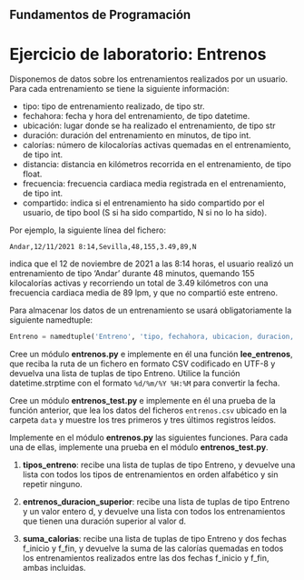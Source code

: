 ## Fundamentos de Programación
# Ejercicio de laboratorio: Entrenos

Disponemos de datos sobre los entrenamientos realizados por un usuario. Para cada entrenamiento se tiene 
la siguiente información: 
* tipo: tipo de entrenamiento realizado, de tipo str. 
* fechahora: fecha y hora del entrenamiento, de tipo datetime. 
* ubicación: lugar donde se ha realizado el entrenamiento, de tipo str 
* duración: duración del entrenamiento en minutos, de tipo int. 
* calorías: número de kilocalorías activas quemadas en el entrenamiento, de tipo int. 
* distancia: distancia en kilómetros recorrida en el entrenamiento, de tipo float. 
* frecuencia: frecuencia cardiaca media registrada en el entrenamiento, de tipo int. 
* compartido: indica si el entrenamiento ha sido compartido por el usuario, de tipo bool (S si ha sido 
compartido, N si no lo ha sido). 

Por ejemplo, la siguiente línea del fichero: 

```Andar,12/11/2021 8:14,Sevilla,48,155,3.49,89,N```

indica que el 12 de noviembre de 2021 a las 8:14 horas, el usuario realizó un entrenamiento de tipo ‘Andar’
durante 48 minutos, quemando 155 kilocalorías activas y recorriendo un total de 3.49 kilómetros con una
frecuencia cardiaca media de 89 lpm, y que no compartió este entreno.

Para almacenar los datos de un entrenamiento se usará obligatoriamente la siguiente namedtuple:

```python
Entreno = namedtuple('Entreno', 'tipo, fechahora, ubicacion, duracion, calorias, distancia, frecuencia, compartido')
```

Cree un módulo **entrenos.py** e implemente en él una función **lee_entrenos**, que reciba la ruta de un fichero en formato CSV codificado en UTF-8 y devuelva una lista de tuplas de tipo Entreno. Utilice la función datetime.strptime con el formato ```%d/%m/%Y %H:%M``` para convertir la fecha. 

Cree un módulo **entrenos_test.py** e implemente en él una prueba de la función anterior, que lea los datos del ficheros ```entrenos.csv``` ubicado en la carpeta ```data``` y muestre los tres primeros y tres últimos registros leídos. 

Implemente en el módulo **entrenos.py** las siguientes funciones. Para cada una de ellas, implemente una prueba en el módulo **entrenos_test.py**.

1. **tipos_entreno**: recibe una lista de tuplas de tipo Entreno, y devuelve una lista con todos los tipos de entrenamientos en orden alfabético y sin repetir ninguno.

2. **entrenos_duracion_superior**: recibe una lista de tuplas de tipo Entreno y un valor entero d, y devuelve una lista con todos los entrenamientos que tienen una duración superior
al valor d.

3. **suma_calorias**: recibe una lista de tuplas de tipo Entreno y dos fechas f_inicio y f_fin, y devuelve la suma de las calorías quemadas en todos los entrenamientos realizados entre las dos fechas f_inicio y f_fin, ambas incluidas.